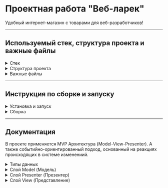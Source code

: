 # Проектная работа "Веб-ларек"

Удобный интернет-магазин с товарами для веб-разработчиков!

---

## Используемый стек, структура проекта и важные файлы

<details>
  <summary>Cтек</summary>
  <ul>
    <li>HTML</li>
    <li>SCSS</li>
    <li>TS</li>
    <li>Webpack</li>
  </ul>
</details>
<details>
  <summary>Структура проекта</summary>
  <ul>
    <li>src/ — исходные файлы проекта</li>
    <li>src/components/ — папка с JS компонентами</li>
    <li>src/components/base/ — папка с базовым кодом</li>
  </ul>
</details>
<details>
  <summary>Важные файлы</summary>
  <ul>
    <li>src/pages/index.html — HTML-файл главной страницы</li>
    <li>src/types/index.ts — файл с типами</li>
    <li>src/index.ts — точка входа приложения</li>
    <li>src/scss/styles.scss — корневой файл стилей</li>
    <li>src/utils/constants.ts — файл с константами</li>
    <li>src/utils/utils.ts — файл с утилитами</li>
  </ul>
</details>

---

## Инструкция по сборке и запуску

<details>
  <summary>Установка и запуск</summary>
  Для установки и запуска проекта необходимо выполнить команды
    
    npm install
    npm run start

или

    yarn
    yarn start

</details>

<details>
  <summary>Сборка</summary>
    
    npm run build

или

    yarn build

</details>

---

## Документация

В проекте применяется MVP Архитектура (Model-View-Presenter). А также событийно-ориентированный подход, основанный на реакциях происходящих в системе изменениий.

<details>
  <summary>Типы данных</summary>
  <ul>
    <li>Тип <code>CategoryProduct = 'софт-скил' | 'хард-скил' | 'кнопка' | 'дополнительное' | 'другое'</code>.
      <p>Описывает категории товаров.</p>
    </li>
    <li>Тип <code>MethodPay = 'cash' | 'card' | ''</code>.
      <p>Описывает способы оплаты.</p>
    </li>
    <li>Тип <code>FormError = Partial&ltRecord&ltkeyof IOrder, string&gt&gt</code>.
      <p>Описывает ошибки валидации форм.</p>
    </li>
    <li>Интерфейс <code>IProduct</code>. 
      <p>Отображает возвращаемые данные карточки.</p>
      <p>Имеет следующие свойства:
        <ul>
          <li><code>id: string</code> - id товара.</li>
          <li><code>category?: CategoryProduct</code> - категория товара.</li>
          <li><code>title: string</code> - название товара.</li>
          <li><code>image?: string</code> - ссылка на изображение.</li>
          <li><code>description?: string</code> - описание товара.</li>
          <li><code>price: number | null</code> - цена товара, которая может быть null.</li>
        </ul>
      </p>
    </li>
    <li>Интерфейс <code>IBasket</code>. 
      <p>Отображает количество товаров и итоговую сумму в корзине.</p>
      <p>Имеет следующие свойства:
        <ul>
          <li><code>products: string[]</code> - количество товаров в корзине.</li>
          <li><code>total: number</code> - сумма заказа.</li>
        </ul>
      </p>
    </li>
    <li>Интерфейс <code>IFormAddress</code>. 
      <p>Отображает способ оплаты и адрес доставки.</p>
      <p>Имеет следующие свойства:
        <ul>
          <li><code>payment: MethodPay</code> - способ оплаты товара.</li>
          <li><code>address: string</code> - адрес доставки.</li>
        </ul>
      </p>
    </li>
    <li>Интерфейс <code>IFormContact</code>. 
      <p>Отображает адрес элекронной почты и номер телефона для связи.</p>
      <p>Имеет следующие свойства:
        <ul>
          <li><code>email: string</code> - адрес электронной почты.</li>
          <li><code>phone: string</code> - номер телефона для связи.</li>
        </ul>
      </p>
    </li>
    <li>Интерфейс <code>IOrder</code>. 
      <p>Объединяет интерфейсы <code>IFormAddress</code> и <code>IFormContact</code> и наследует их свойства.</p>
    </li>
    <li>Интерфейс <code>ISuccessOrder</code>. 
      <p>Отображает успешный заказ товаров.</p>
      <p>Имеет следующие свойства:
        <ul>
          <li><code>id: string</code> - id заказа.</li>
          <li><code>total: number</code> - сумма заказа.</li>
        </ul>
      </p>
    </li>
  </ul>
</details>

<details>
  <summary>Слой Model (Модель)</summary>
  <ul>
   <li>Базовый класс <code>Api</code>
      <p>Обеспечивает обмен данными с сервером. В конструктор входит два аргумента: <code>baseUrl: string</code> - базовый URL и <code>options: RequestInit</code> - объект с запросами. По умолчанию <code>option</code> задается пустым объектом.</p>
      <p>Имеет следующие методы:
        <ul>
          <li><code>handleResponse</code> - защищенный метод, обрабатывающий ответ от сервера.</li>
          <li><code>get</code> - запрашивает данные от сервера.</li>
          <li><code>post</code> - передаёт данные на сервер.</li>
        </ul>
      </p>
    </li>
    <li>Класс <code>ApiWebLarek</code>
      <p>Расширяет класс Api для работы с конкретным сервером. В конструктор входит три аргумента: <code>cdn: string</code> - URL с контентом, <code>baseUrl: string</code> - базовый URL и <code>options?: RequestInit</code> - опциональные настройки запроса.
      <p>Имеет следующие методы:
        <ul>
          <li><code>getListProducts</code> - получение списка продуктов с сервера.</li>
          <li><code>getProduct</code> - получение продукта с сервера по запросу id.</li>
          <li><code>createOrder</code> - передача успешного заказа на сервер и возвращение результата.</li>
        </ul>
      </p>
    </li>
    <li>Класс <code>AppData</code>
      Хранит данные и логику работы с ними. В конструктор входит один аргумент: <code>events: IEvents</code> - обработчик событий.</p>
      <p>Имеет следующие методы:
        <ul>
          <li><code>setProducts</code> - устанавливает список товаров.</li>
          <li><code>setPreview</code> - устанавливает предпросмотр выбранного продукта.</li>
          <li><code>addToBasket</code> - добавляет выбранный продукт в корзину.</li>
          <li><code>deleteFromBasket</code> - удаляет выбранный продукт из корзины.</li>
          <li><code>isInBasket</code> - проверяет наличие выбранного товара в корзине.</li>
          <li><code>setMethodPay</code> - устанавливает переданный метод оплаты.</li>
          <li><code>setOrderField</code> - устанавливает в указанном поле формы переданное значение.</li>
          <li><code>validOrder</code> - проводит валидацию заполнения полей формы заказа.</li>
          <li><code>clearBasket</code> - очищает корзину от товаров.</li>
          <li><code>clearFormOrder</code> - очищает поля формы заказа от всех значений.</li>
        </ul>
      </p>
    </li>
  </ul>
</details>

<details>
  <summary>Слой Presenter (Презентер)</summary>
  <ul>
   <li>Бaзовый класс <code>EventEmitter</code>
      <p>Реализует интерфейс <code>IEvents</code> и выступает в роли "Наблюдателя", позволяя уведомлять о событиях подписываться и отписываться на определенное событие или на все сразу.</p>
      <p>Имеет следующие методы:
        <ul>
          <li><code>on</code> - подписаться на событие.</li>
          <li><code>off</code> -отписаться от события.</li>
          <li><code>emit</code> - уведомление о событии.</li>
          <li><code>onAll</code> - подписаться на все события.</li>
          <li><code>offAll</code> - отписаться от всех событий.</li>
        </ul>
      </p>
    </li>
    <li>
      <p>
        Презентер в данном проекте не выделен в отдельный класс, а прописан в осномном файле <code>src/index.ts</code>. В нем описаны реакции, возникающие при определенных событиях в коде.
      </p>
      <p>Реакции на события:
        <ul>
          <li><code>products:change</code> - изменение списка продуктов.</li>
          <li><code>preview:change</code> - изменение выбора открываемого продукта.</li>
          <li><code>card:select</code> - выбор карточки.</li>
          <li><code>modal:open/:close</code> - открытие/закрытие модального окна.</li>
          <li><code>basket:open</code> - открытие корзины.</li>
          <li><code>basket:change</code> - изменение количества продуктов в корзине.</li>
          <li><code>order:open</code> - открытие окна с оформлением заказа.</li>
          <li><code>order-payment:change</code> - изменение способа оплаты заказа.</li>
          <li><code>order-address:change</code> - изменение адреса в форме заказа.</li>
          <li><code>contacts-email:change</code> - изменение почты в форме заказа.</li>
          <li><code>contacts-phone:change</code> - изменение номера телефона в форме заказа.</li>
          <li><code>formErrors:change</code> - изменение видов ошибок в валидации формы заказа.</li>
          <li><code>order:submit</code> - отправки формы с методом оплаты и адресом доставки.</li>
          <li><code>contacts:submit</code> - отправки формы с контактными данными покупателя.</li>
          <li><code>order:finished</code> - завершение окна с успешным оформлением заказа.</li>
        </ul>
      </p>
    </li>
  </ul>
</details>

<details>
  <summary>Слой View (Представление)</summary>
  <ul>
   <li>Базовый абстрактный класс <code>Component&ltT&gt</code>
      <p>Отображает элементы пользовательского интерфейса. Конструктор состоит из одного, доступного только для чтения, защищенного аргумента: <code>container: HTMLElement</code> -  контейнер с помещаемым элементом.</p>
      <p>Имеет следующие методы:
        <ul>
          <li><code>toggleClass</code> - переключает класс элемента.</li>
          <li><code>setText</code> - задает текст элементу.</li>
          <li><code>setDisable</code> - блокирует элемент.</li>
          <li><code>setVisible/setHidden</code> - отоброжает и скрывает элемент.</li>
          <li><code>setImage</code> - устанавливает картинку для элемента.</li>
          <li><code>render</code> - создает готовый элемент страницы по полученым данным.</li>
        </ul>
      </p>
    </li>
    <li>Класс <code>Product</code>
      <p>Расширяет абстрактный класс <code>Component&ltT&gt</code> и реализует интерфейс <code>IProduct</code>. Данный класс содержит всю информацию о карточке товара. Конструктор состоит из одного наследуемого аргумента: <code>container: HTMLElement</code>, и дополнительного опционального аргумента <code>action?: IProductAction</code> - действие, выполняемое при нажатии кнопки карточки товара.</p>
      <p>Имеет следующие методы - сеттеры:
        <ul>
          <li><code>id</code> - устанавливает id для карточки продукта.</li>
          <li><code>category</code> - устанавливает категорию для карточки продукта.</li>
          <li><code>title</code> - устанавливает название для карточки продукта..</li>
          <li><code>image</code> - устанавливает изображение для карточки продукта..</li>
          <li><code>description</code> - устанавливает описание для карточки продукта.</li>
          <li><code>price</code> - устанавливает цену для карточки продукта.</li>
        </ul>
      </p>
    </li>
    <li>Класс <code>Basket</code>
      <p>Расширяет абстрактный класс <code>Component&ltT&gt</code> и реализует интерфейс <code>IBasket</code>. Данный класс содержит всю информацию о корзине покупок: количество продуктов, итоговая стоимость. Конструктор состоит из одного наследуемого аргумента: <code>container: HTMLElement</code>, и дополнительного опционального аргумента <code>events: IEvents</code> - обработчик событий.</p>
      <p>Имеет следующий метод:
        <ul>
          <li><code>statusButton</code> - задает состояние кнопки.</li>
        </ul>
      </p>
      <p>Имеет следующие методы - сеттеры:
        <ul>
          <li><code>items</code> - устанавливает список продуктов в корзине.</li>
          <li><code>total</code> - устанавливает итоговую стоимость продуктов в корзине.</li>
        </ul>
      </p>
    </li>
    <li>Класс <code>Modal</code>
      <p>Расширяет абстрактный класс <code>Component&ltT&gt</code>. Открывает и скрывает модальное окно с переданным туда контентом. Конструктор состоит из одного наследуемого аргумента: <code>container: HTMLElement</code>, и дополнительного опционального аргумента <code>events: IEvents</code> - обработчик событий.</p>
      <p>Имеет следующие методы:
        <ul>
          <li><code>open</code> - открывает модальное окно.</li>
          <li><code>close</code> - скрывает модальное окно.</li>
          <li><code>render</code> - создает и открывает модальное окно по переданным данным.</li>
        </ul>
      </p>
      <p>Имеет следующий метод - сеттер:
        <ul>
          <li><code>content</code> - устанавливает контент для модалього окна.</li>
        </ul>
      </p>
    </li>
    <li>Класс <code>Page</code>
      <p>Расширяет абстрактный класс <code>Component&ltT&gt</code>. Отображает главную страницу со списком продуктов (карточек товаров). Конструктор состоит из одного наследуемого аргумента: <code>container: HTMLElement</code>, и дополнительного опционального аргумента <code>events: IEvents</code> - обработчик событий.</p>
      <p>Имеет следующие методы - сеттеры:
        <ul>
          <li><code>listProducts</code> - устанавливает список товаров в ларьке.</li>
          <li><code>amountProducts</code> - устанавливает количество товаров добавленых в корзину.</li>
          <li><code>lockPage</code> - устанавливает состояние страници на заблокировано/разблокировано.</li>
        </ul>
      </p>
    </li>
    <li>Класс <code>SuccessOrder</code>
      <p>Расширяет абстрактный класс <code>Component&ltT&gt</code> и реализует интерфейс <code>ISuccessOrder</code>. Отображает модальное окно с подтверждением успешного заказа продуктов. Конструктор состоит из одного наследуемого аргумента: <code>container: HTMLElement</code>, и дополнительного опционального аргумента <code>events: IEvents</code> - обработчик событий.</p>
      <p>Имеет следующий метод - сеттер:
        <ul>
          <li><code>totalOrder</code> - устанавливает сумму успешного заказа.</li>
        </ul>
      </p>
    </li>
    <li>Абстрактный класс <code>FormOrder&ltT&gt</code>
      <p>Расширяет абстрактный класс <code>Component&ltT&gt</code>. Обеспечивает взаимодействие с формой для оформления заказа. Конструктор состоит из одного наследуемого аргумента: <code>container: HTMLFormElement</code>, и дополнительного опционального аргумента <code>events: IEvents</code> - обработчик событий.</p>
      <p>Имеет следующие методы - сеттеры:
        <ul>
          <li><code>validForm</code> - устанавливает состояние кнопки отправки формы на  заблокировано/разлокировано.</li>
          <li><code>errorForm</code> - устанавливает сообщение о допущенной ошибке в заполнении формы заказа.</li>
        </ul>
      </p>
      <p>Имеет следующие методы:
        <ul>
          <li><code>onInputChange</code> - обрабатывет происходящие изменения в полях формы заказа при её заполнении.</li>
          <li><code>render</code> - отображает форму заказа на основе полученных данных.</li>
        </ul>
      </p>
    </li>
    <li>Класс <code>FormAddress</code>
      <p>Расширяет абстрактный класс <code>FormOrder&ltT&gt</code> и реализует интерфейс <code>IFormAddress</code>. Отображает форму заказа с выбором метода оплаты и полем для указания адреса доставки. Конструктор состоит из двух наследуемых аргументов: <code>container: HTMLFormElement</code>, и <code>events: IEvents</code>.</p>
      <p>Имеет следующие методы - сеттеры:
        <ul>
          <li><code>selectPayment</code> - устанавливает способ оплаты заказа.</li>
          <li><code>address</code> - устанавливает адрес доставки товара.</li>
        </ul>
      </p>
    </li>
    <li>Класс <code>FormContact</code>
      <p>Расширяет абстрактный класс <code>FormOrder&ltT&gt</code> и реализует интерфейс <code>IFormContact</code>. Отображает форму заказа с полями для указания электронной почты и номера телефона покупателя. Конструктор состоит из двух наследуемых аргументов: <code>container: HTMLFormElement</code>, и <code>events: IEvents</code>.</p>
      <p>Имеет следующие методы - сеттеры:
        <ul>
          <li><code>email</code> - устанавливает электронную почту покупателя.</li>
          <li><code>phone</code> - устанавливает  номер телефона покупателя.</li>
        </ul>
      </p>
    </li>
  </ul>
</details>